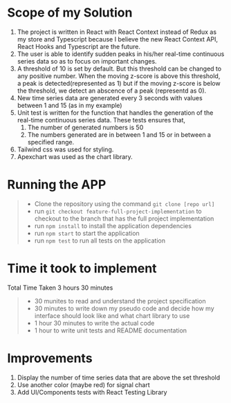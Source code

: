 # Scope of my Solution

1. The project is written in React with React Context instead of Redux as my store and Typescript because I believe the new React Context API, React Hooks and Typescript are the future.
2. The user is able to identify sudden peaks in his/her real-time continuous series data so as to focus on important changes.
3. A threshold of 10 is set by default. But this threshold can be changed to any positive number. When the moving z-score is above this threshold, a peak is detected(represented as 1) but if the moving z-score is below the threshold, we detect an abscence of a peak (representd as 0).
4. New time series data are generated every 3 seconds with values between 1 and 15 (as in my example)
5. Unit test is written for the function that handles the generation of the real-time continuous series data. These tests ensures that,
    1. The number of generated numbers is 50
    2. The numbers generated are in between 1 and 15 or in between a specified range.
6. Tailwind css was used for styling.
7. Apexchart was used as the chart library.

# Running the APP

> - Clone the repository using the command `git clone [repo url]`
> - run `git checkout feature-full-project-implementation` to checkout to the branch that has the full project implementation
> - run `npm install` to install the application dependencies
> - run `npm start` to start the application
> - run `npm test` to run all tests on the application


# Time it took to implement
Total Time Taken 3 hours 30 minutes
> - 30 munites to read and understand the project specification
> - 30 minutes to write down my pseudo code and decide how my interface should look like and what chart library to use
> - 1 hour 30 minutes to write the actual code
> - 1 hour to write unit tests and README documentation

# Improvements
1. Display the number of time series data that are above the set threshold
2. Use another color (maybe red) for signal chart
3. Add UI/Components tests with React Testing Library
